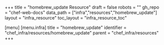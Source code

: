 +++
title = "homebrew_update Resource"
draft = false
robots = ""
gh_repo = "chef-web-docs"
data_path = ["infra","resources","homebrew_update"]
layout = "infra_resource"
toc_layout = "infra_resource_toc"

[menu]
  [menu.infra]
    title = "homebrew_update"
    identifier = "chef_infra/resources/homebrew_update"
    parent = "chef_infra/resources"
+++

<!-- The contents of this page are automatically generated from the homebrew_update.yaml file in the data directory. -->
<!-- To suggest a change, edit the https://github.com/chef/chef/blob/main/lib/chef/resource/homebrew_update.rb file
      and submit a pull request to the https://github.com/chef/chef repository. -->
